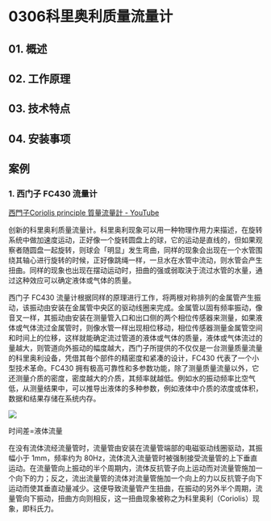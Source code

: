 # 0306科里奥利质量流量计

## 01. 概述

## 02. 工作原理

## 03. 技术特点

## 04. 安装事项

## 案例

### 1. 西门子 FC430 流量计

[西門子Coriolis principle 質量流量計 - YouTube](https://www.youtube.com/watch?v=ZSxCppoZpps)

创新的科里奥利质量流量计。科里奥利现象可以用一种物理作用力来描述，在旋转系统中做加速度运动，正好像一个旋转圆盘上的球，它的运动是直线的，但如果观察者随圆盘一起旋转，则球会「明显」发生弯曲，同样的现象会出现在一个水管围绕其轴心进行旋转的时候，正好像跳绳一样，一旦水在水管中流动，则水管会产生扭曲。同样的现象也出现在摆动运动时，扭曲的强或弱取決于流过水管的水量，通过这种效应可以确定液体或气体的质量。

西门子 FC430 流量计根据同样的原理进行工作，将两根对称排列的金属管产生振动，该振动由安装在金属管中央区的驱动线圈来完成。金属管以固有频率振动，像音叉一样，其振动由安装在测量管入口和出口侧的两个相位传感器来测量，如果液体或气体流过金属管时，则像水管一样出现相位移动，相位传感器测量金属管空间和时间上的位移，这样就能确定流过管道的液体或气体的质量，液体或气体流过的量越大，则管道向外振动的幅度越大，西门子所提供的不仅仅是一台测量质量流量的科里奥利设备，凭借其毎个部件的精密度和紧凑的设计，FC430 代表了一个小型技术革命。FC430 拥有极高可靠性和多参数功能，除了测量质量流量以外，它还测量介质的密度，密度越大的介质，其频率就越低。例如水的振动频率比空气低，从测量结果中，可以推导出液体的多种参数，例如液体中介质的浓度或体积，数据和结果存储在系统内存。

![](https://raw.githubusercontent.com/dalong0514/selfstudy/master/图片链接/化工设计/2019128.png)

时间差=液体流量


在没有流体流经流量管时，流量管由安装在流量管端部的电磁驱动线圈驱动，其振幅小于 1mm，频率约为 80Hz，流体流入流量管时被强制接受流量管的上下垂直运动。在流量管向上振动的半个周期内，流体反抗管子向上运动而对流量管施加一个向下的力；反之，流出流量管的流体对流量管施加一个向上的力以反抗管子向下运动而使其垂直动量减少。这便导致流量管产生扭曲，在振动的另外半个周期，流量管向下振动，扭曲方向则相反，这一扭曲现象被称之为科里奥利（Coriolis）现象，即科氏力。


